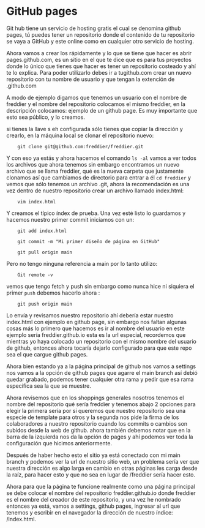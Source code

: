 # GitHub pages

Git hub tiene un servicio de hosting gratis el cual se denomina github pages, tú puedes tener un repositorio donde el contenido de tu repositorio se vaya a GitHub y este online como en cualquier otro servicio de hosting.

Ahora vamos a crear los rápidamente y lo que se tiene que hacer es abrir pages.github.com, es un sitio en el que te dice que es para tus proyectos donde lo único que tienes que hacer es tener un repositorio costeado y ahí te lo explica. Para poder utilizarlo debes ir a tugithub.com crear un nuevo repositorio con tu nombre de usuario y que tengan la extención de .github.com

A modo de ejemplo digamos que tenemos un usuario con el nombre de freddier y el nombre del repositorio colocamos el mismo freddier, en la descripción colocamos: ejemplo de un github page. Es muy importante que esto sea público, y lo creamos.

si tienes la llave s eh configurada sólo tienes que copiar la dirección y crearlo, en la máquina local se clonar el repositorio nuevo:

		git clone git@github.com:freddier/freddier.git
		
Y con eso ya estás y ahora hacemos el comando `ls -al` vamos a ver todos los archivos que ahora tenemos sin embargo encontramos un nuevo archivo que se llama freddier, qué es la nueva carpeta que justamente clonamos así que cambiamos de directorio para entrar a él `cd freddier` y vemos que sólo tenemos un archivo .git, ahora la recomendación es una vez dentro de nuestro repositorio crear un archivo llamado index.html:

		vim index.html
		
Y creamos el típico índex de prueba. Una vez esté listo lo guardamos y hacemos nuestro primer commit iniciamos con un:

		git add index.html
		
		git commit -m "Mi primer diseño de página en GitHub"
		
		git pull origin main

Pero no tengo ninguna referencia a main por lo tanto utilizo:

		Git remote -v
		
vemos que tengo fetch y push sin embargo como nunca hice ni siquiera el primer ``push`` debemos hacerlo ahora :

		git push origin main
		
Lo envía y revisamos nuestro repositorio ahí debería estar nuestro index.html con ejemplo en github page, sin embargo nos faltan algunas cosas más lo primero que hacemos es ir al nombre del usuario en este ejemplo sería freddier.github.io esta es la url especial, recordemos que mientras yo haya colocado un repositorio con el mismo nombre del usuario de github, entonces ahora tocaría dejarlo configurado para que este repo sea el que cargue github pages.

Ahora bien estando ya a la página principal de github nos vamos a settings nos vamos a la opción de github pages que agarre el main branch así debió quedar grabado, podemos tener cualquier otra rama y pedir que esa rama específica sea la que se muestre.

Ahora revisemos que en los shoppings generales nosotros tenemos el nombre del repositorio qué sería freddier y tenemos abajo 2 opciones para elegir la primera sería por si queremos que nuestro repositorio sea una especie de template para otros y la segunda nos pide la firma de los colaboradores a nuestro repositorio cuando los commits o cambios son subidos desde la web de github. ahora también debemos notar que en la barra de la izquierda nos da la opción de pages y ahí podemos ver toda la configuración que hicimos anteriormente.

Después de haber hecho esto el sitio ya está conectado con mi main branch y podemos ver la url de nuestro sitio web, un problema sería ver que nuestra dirección es algo larga en cambio en otras páginas les carga desde la raíz, para hacer esto y que no sea en lugar de /freddier sería hacer esto.

Ahora para que la página te funcione realmente como una página principal se debe colocar el nombre del repositorio freddier.github.io donde freddier es el nombre del creador de este repositorio, y una vez he nombrado entonces ya está, vamos a settings, github pages, ingresar al url que tenemos y escribir en el navegador la dirección de nuestro índice: /index.html.